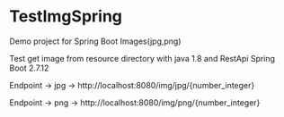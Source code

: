 # TestImgSpring

Demo project for Spring Boot Images(jpg,png)

Test get image from resource directory with java 1.8 and RestApi Spring Boot 2.7.12

Endpoint -> jpg -> http://localhost:8080/img/jpg/{number_integer}

Endpoint -> png -> http://localhost:8080/img/png/{number_integer}